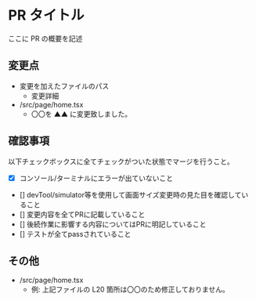 # PR タイトル

ここに PR の概要を記述

## 変更点

- 変更を加えたファイルのパス
  - 変更詳細
- /src/page/home.tsx
  - 〇〇を ▲▲ に変更致しました。

## 確認事項
以下チェックボックスに全てチェックがついた状態でマージを行うこと。
- [x] コンソール/ターミナルにエラーが出ていないこと
- [] devTool/simulator等を使用して画面サイズ変更時の見た目を確認していること
- [] 変更内容を全てPRに記載していること
- [] 後続作業に影響する内容についてはPRに明記していること
- [] テストが全てpassされていること

## その他

- /src/page/home.tsx
  - 例: 上記ファイルの L20 箇所は〇〇のため修正しておりません。
